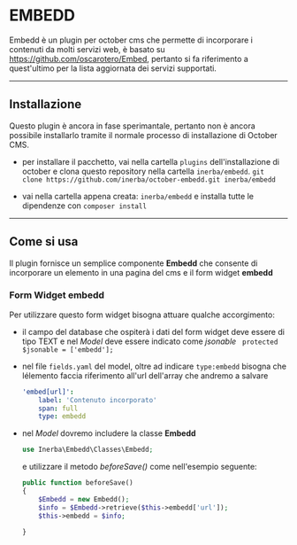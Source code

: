 EMBEDD
===================


Embedd è un plugin per october cms che permette di incorporare i contenuti da molti servizi web, è basato su https://github.com/oscarotero/Embed, pertanto si fa riferimento a quest'ultimo per la lista aggiornata dei servizi supportati.

--------------------


Installazione
-------------

Questo plugin è ancora in fase sperimantale, pertanto non è ancora possibile installarlo tramite il normale processo di installazione di October CMS.

 - per installare il pacchetto, vai nella cartella `plugins` dell'installazione di october e clona questo repository nella cartella `inerba/embedd`.
	 `git clone https://github.com/inerba/october-embedd.git inerba/embedd`

 - vai nella cartella appena creata: `inerba/embedd` e installa tutte le dipendenze con `composer install`

----------


Come si usa
-------------------

Il plugin fornisce un semplice componente **Embedd** che consente di incorporare un elemento in una pagina del cms e il form widget **embedd**

### Form Widget embedd
Per utilizzare questo form widget bisogna attuare qualche accorgimento:

 - il campo del database che ospiterà i dati del form widget deve essere di tipo TEXT e nel *Model* deve essere indicato come *jsonable* ` protected $jsonable = ['embedd'];`
 
 - nel file `fields.yaml` del model, oltre ad indicare `type:embedd` bisogna che lélemento faccia riferimento all'url dell'array che andremo a salvare 
	``` yaml	 
	'embed[url]':
		label: 'Contenuto incorporato'
	    span: full
	    type: embedd
	```
 - nel *Model* dovremo includere la classe **Embedd**

	```php 
	use Inerba\Embedd\Classes\Embedd;
	```
	e utilizzare il metodo *beforeSave()* come nell'esempio seguente:
	
	```php 
	public function beforeSave()
    {
        $Embedd = new Embedd();
		$info = $Embedd->retrieve($this->embedd['url']);
        $this->embedd = $info;

    }
	```

